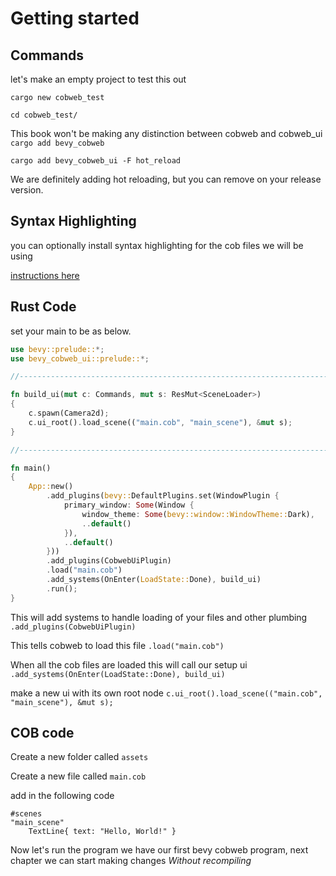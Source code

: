 # Getting started


## Commands 
let's make an empty project to test this out

`cargo new cobweb_test`

`cd cobweb_test/`

This book won't be making any distinction between cobweb and cobweb_ui
`cargo add bevy_cobweb`


`cargo add bevy_cobweb_ui -F hot_reload`

We are definitely adding hot reloading, but you can remove on your release version.


## Syntax Highlighting
you can optionally install syntax highlighting for the cob files we will be using

[instructions here](https://github.com/UkoeHB/bevy_cobweb_ui)



## Rust Code

set your main to be as below.

```rs
use bevy::prelude::*;
use bevy_cobweb_ui::prelude::*;

//-------------------------------------------------------------------------------------------------------------------

fn build_ui(mut c: Commands, mut s: ResMut<SceneLoader>)
{
    c.spawn(Camera2d);
    c.ui_root().load_scene(("main.cob", "main_scene"), &mut s);
}

//-------------------------------------------------------------------------------------------------------------------

fn main()
{
    App::new()
        .add_plugins(bevy::DefaultPlugins.set(WindowPlugin {
            primary_window: Some(Window {
                window_theme: Some(bevy::window::WindowTheme::Dark),
                ..default()
            }),
            ..default()
        }))
        .add_plugins(CobwebUiPlugin)
        .load("main.cob")
        .add_systems(OnEnter(LoadState::Done), build_ui)
        .run();
}
```

This will add systems to handle loading of your files and other plumbing
`.add_plugins(CobwebUiPlugin)`

This tells cobweb to load this file
`.load("main.cob")`

When all the cob files are loaded this will call our setup ui
`.add_systems(OnEnter(LoadState::Done), build_ui)`

make a new ui with its own root node
`c.ui_root().load_scene(("main.cob", "main_scene"), &mut s);`


## COB code
Create a new folder called `assets`

Create a new file called `main.cob`

add in the following code
```
#scenes
"main_scene"
    TextLine{ text: "Hello, World!" }
```


Now let's run the program we have our first bevy cobweb program, next chapter we can start making changes *Without recompiling*

